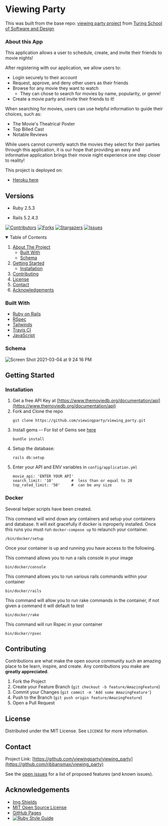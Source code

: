 # Viewing Party

This was built from the base repo: [viewing party project](https://backend.turing.io/module3/projects/viewing_party) from [Turing School of Software and Design](https://turing.io)

### About this App

This application allows a user to schedule, create, and invite their friends to movie nights!

After registering with our application, we allow users to:
* Login securely to their account
* Request, approve, and deny other users as their friends
* Browse for any movie they want to watch
   * They can chose to search for movies by name, popularity, or genre!
* Create a movie party and invite their friends to it!

When searching for movies, users can use helpful information to guide their choices, such as:
* The Movie's Theatrical Poster
* Top Billed Cast
* Notable Reviews

While users cannot currently watch the movies they select for their parties through this application, it is our hope that providing an easy and informative application brings their movie night experience one step closer to reality!

This project is deployed on:

- [Heroku here](https://viewingfiesta.herokuapp.com)

<!-- [AWS here](https://www.example.com) -->

## Versions

- Ruby 2.5.3

- Rails 5.2.4.3

[![Contributors][contributors-shield]][contributors-url]
[![Forks][forks-shield]][forks-url]
[![Stargazers][stars-shield]][stars-url]
[![Issues][issues-shield]][issues-url]


<!-- TABLE OF CONTENTS -->
<details open="open">
  <summary>Table of Contents</summary>
  <ol>
    <li>
      <a href="#about-the-project">About The Project</a>
      <ul>
        <li><a href="#built-with">Built With</a></li>
        <li><a href="#schema">Schema</a></li>
      </ul>
    </li>
    <li>
      <a href="#getting-started">Getting Started</a>
      <ul>
        <li><a href="#installation">Installation</a></li>
      </ul>
    </li>
    <li><a href="#contributing">Contributing</a></li>
    <li><a href="#license">License</a></li>
    <li><a href="#contact">Contact</a></li>
    <li><a href="#acknowledgements">Acknowledgements</a></li>
  </ol>
</details>

### Built With

* [Ruby on Rails](https://rubyonrails.org/)
* [RSpec](https://github.com/rspec/rspec-rails)
* [Tailwinds](https://tailwindcss.com)
* [Travis CI](https://travis-ci.com/)
* [JavaScript](https://www.javascript.com)

### Schema
![Screen Shot 2021-03-04 at 9 24 16 PM](https://user-images.githubusercontent.com/64919819/110067066-21913a00-7d30-11eb-8d2e-cfc26aa93a22.png)

<!-- GETTING STARTED -->
## Getting Started

### Installation

1. Get a free API Key at [https://www.themoviedb.org/documentation/api](https://www.themoviedb.org/documentation/api)
2. Fork and Clone the repo
   ```
   git clone https://github.com/viewingparty/viewing_party.git
   ```
3. Install gems
     -- For list of Gems see [here](https://github.com/viewingparty/viewing_party/blob/main/Gemfile)
   ```
   bundle install
   ```
4. Setup the database: 
   ```
   rails db:setup
   ```
5. Enter your API and ENV variables in `config/application.yml`
   ```
   movie_api: 'ENTER YOUR API'
   search_limit: '10'        #  less than or equal to 20
   top_rated_limit: '50'     #  can be any size
   ```
   
 ### Docker
Several helper scripts have been created. 


This command will wind down any containers and setup your containers and database. It will exit gracefully if docker is inproperly installed. Once this runs you must run ```docker-compose up``` to relaunch your container.

```
/bin/docker/setup
```

Once your container is up and running you have access to the following.


This command allows you to run a rails console in your image
```
bin/docker/console
```

This command allows you to run various rails commands within your container
```
bin/docker/rails
```

This command will allow you to run rake commands in the container, if not given a command it will default to test
```
bin/docker/rake
```

This command will run Rspec in your container
```
bin/docker/rpsec
```

<!-- CONTRIBUTING -->
## Contributing

Contributions are what make the open source community such an amazing place to be learn, inspire, and create. Any contributions you make are **greatly appreciated**.

1. Fork the Project
2. Create your Feature Branch (`git checkout -b feature/AmazingFeature`)
3. Commit your Changes (`git commit -m 'Add some AmazingFeature'`)
4. Push to the Branch (`git push origin feature/AmazingFeature`)
5. Open a Pull Request



<!-- LICENSE -->
## License

Distributed under the MIT License. See `LICENSE` for more information.



<!-- CONTACT -->
## Contact

Project Link: [https://github.com/viewingparty/viewing_party](https://github.com/ribbansmax/viewing_party)

See the [open issues](https://github.com/viewingparty/viewing_party/issues) for a list of proposed features (and known issues).


<!-- ACKNOWLEDGEMENTS -->
## Acknowledgements
* [Img Shields](https://shields.io)
* [MIT Open Source License](https://opensource.org/licenses/MIT)
* [GitHub Pages](https://pages.github.com)
* [![Ruby Style Guide](https://img.shields.io/badge/code_style-rubocop-brightgreen.svg)](https://github.com/rubocop-hq/rubocop)






<!-- MARKDOWN LINKS & IMAGES -->
<!-- https://www.markdownguide.org/basic-syntax/#reference-style-links -->
[contributors-shield]: https://img.shields.io/github/contributors/viewingparty/viewing_party.svg?style=for-the-badge
[contributors-url]: https://github.com/viewingparty/viewing_party/graphs/contributors
[forks-shield]: https://img.shields.io/github/forks/viewingparty/viewing_party.svg?style=for-the-badge
[forks-url]: https://github.com/viewingparty/viewing_party/network/members
[stars-shield]: https://img.shields.io/github/stars/viewingparty/viewing_party.svg?style=for-the-badge
[stars-url]: https://github.com/viewingparty/viewing_party/stargazers
[issues-shield]: https://img.shields.io/github/issues/viewingparty/viewing_party.svg?style=for-the-badge
[issues-url]: https://github.com/viewingparty/viewing_party/issues
[product-screenshot]: images/screenshot.png
